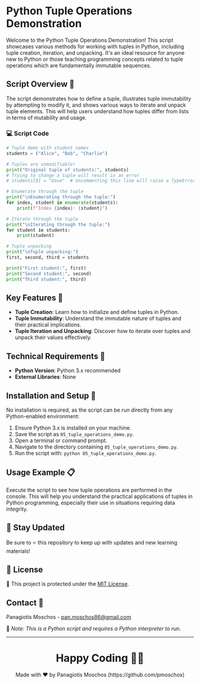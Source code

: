 # Python Tuple Operations Demonstration

Welcome to the Python Tuple Operations Demonstration! This script showcases various methods for working with tuples in Python, including tuple creation, iteration, and unpacking. It's an ideal resource for anyone new to Python or those teaching programming concepts related to tuple operations which are fundamentally immutable sequences.

## Script Overview 📘

The script demonstrates how to define a tuple, illustrates tuple immutability by attempting to modify it, and shows various ways to iterate and unpack tuple elements. This will help users understand how tuples differ from lists in terms of mutability and usage.

### :computer: Script Code

```python
# Tuple demo with student names
students = ("Alice", "Bob", "Charlie")

# Tuples are unmodifiable!
print("Original tuple of students:", students)
# Trying to change a tuple will result in an error
# students[0] = "Dave"  # Uncommenting this line will raise a TypeError

# Enumerate through the tuple
print("\nEnumerating through the tuple:")
for index, student in enumerate(students):
    print(f"Index {index}: {student}")

# Iterate through the tuple
print("\nIterating through the tuple:")
for student in students:
    print(student)

# Tuple unpacking
print("\nTuple unpacking:")
first, second, third = students

print("First student:", first)
print("Second student:", second)
print("Third student:", third)
```

## Key Features 🌟
- **Tuple Creation**: Learn how to initialize and define tuples in Python.
- **Tuple Immutability**: Understand the immutable nature of tuples and their practical implications.
- **Tuple Iteration and Unpacking**: Discover how to iterate over tuples and unpack their values effectively.

## Technical Requirements 🔧
- **Python Version**: Python 3.x recommended
- **External Libraries**: None

## Installation and Setup 🚀
No installation is required, as the script can be run directly from any Python-enabled environment:
1. Ensure Python 3.x is installed on your machine.
2. Save the script as `05_tuple_operations_demo.py`.
3. Open a terminal or command prompt.
4. Navigate to the directory containing `05_tuple_operations_demo.py`.
5. Run the script with: `python 05_tuple_operations_demo.py`.

## Usage Example 📋
Execute the script to see how tuple operations are performed in the console. This will help you understand the practical applications of tuples in Python programming, especially their use in situations requiring data integrity.

## 📢 Stay Updated
Be sure to ⭐ this repository to keep up with updates and new learning materials!

## 📄 License
🔐 This project is protected under the [MIT License](https://mit-license.org/).

## Contact 📧
Panagiotis Moschos - pan.moschos86@gmail.com

🔗 *Note: This is a Python script and requires a Python interpreter to run.*

---
<h1 align=center>Happy Coding 👨‍💻 </h1>

<p align="center">
  Made with ❤️ by Panagiotis Moschos (https://github.com/pmoschos)
</p>
